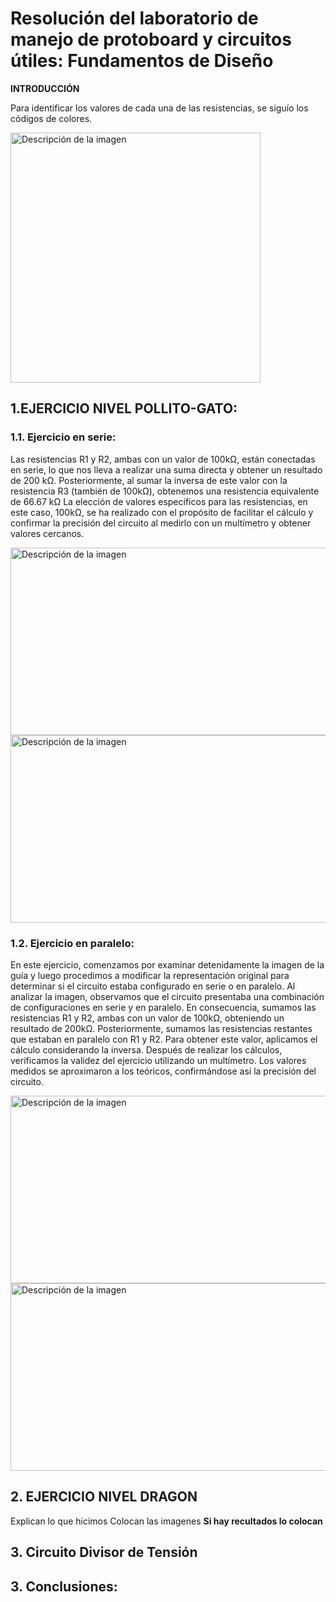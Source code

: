 # Resolución del laboratorio de manejo de protoboard y circuitos útiles: Fundamentos de Diseño
**INTRODUCCIÓN**

Para identificar los valores de cada una de las resistencias, se siguío los códigos de colores.

<img width="400" height="400" src="https://github.com/Alexander-Manosalva-Peralta/Proyecto-De-Fundamentos/assets/156023729/28129d6d-8994-4efb-aabd-dbf0d2cccc62" alt="Descripción de la imagen">

## 1.EJERCICIO NIVEL POLLITO-GATO:
### 1.1. Ejercicio en serie:

Las resistencias R1 y R2, ambas con un valor de 100kΩ, están conectadas en serie, lo que nos lleva a realizar una suma directa y obtener un resultado de 200 kΩ. Posteriormente, al sumar la inversa de este valor con la resistencia R3 (también de 100kΩ), obtenemos una resistencia equivalente de 66.67 kΩ
La elección de valores específicos para las resistencias, en este caso, 100kΩ, se ha realizado con el propósito de facilitar el cálculo y confirmar la precisión del circuito al medirlo con un multímetro y obtener valores cercanos.

<img width="600" height="300" src="https://github.com/Alexander-Manosalva-Peralta/Proyecto-De-Fundamentos/assets/156023729/fd5c8ace-5073-4000-981f-91258ce54451" alt="Descripción de la imagen">

<img width="600" height="300" src="https://github.com/Alexander-Manosalva-Peralta/Proyecto-De-Fundamentos/assets/156023729/bcc3eda9-3430-4393-97da-c1f55d489904" alt="Descripción de la imagen">

### 1.2. Ejercicio en paralelo:

 En este ejercicio, comenzamos por examinar detenidamente la imagen de la guía y luego procedimos a modificar la representación original para determinar si el circuito estaba configurado en serie o en paralelo.
Al analizar la imagen, observamos que el circuito presentaba una combinación de configuraciones en serie y en paralelo. En consecuencia, sumamos las resistencias R1 y R2, ambas con un valor de 100kΩ, obteniendo un resultado de 200kΩ.
Posteriormente, sumamos las resistencias restantes que estaban en paralelo con R1 y R2. Para obtener este valor, aplicamos el cálculo considerando la inversa.
Después de realizar los cálculos, verificamos la validez del ejercicio utilizando un multímetro.
Los valores medidos se aproximaron a los teóricos, confirmándose así la precisión del circuito.

<img width="600" height="300" src="https://github.com/Alexander-Manosalva-Peralta/Proyecto-De-Fundamentos/assets/156023729/ccb77db1-3104-43b0-ab7a-338319b8b2a7" alt="Descripción de la imagen">


<img width="600" height="300" src="https://github.com/Alexander-Manosalva-Peralta/Proyecto-De-Fundamentos/assets/156023729/bcc3eda9-3430-4393-97da-c1f55d489904" alt="Descripción de la imagen">

## 2. **EJERCICIO NIVEL DRAGON**


Explican lo que hicimos
Colocan las imagenes
**Si hay recultados lo colocan**

## 3. Circuito Divisor de Tensión

## 3. Conclusiones:

